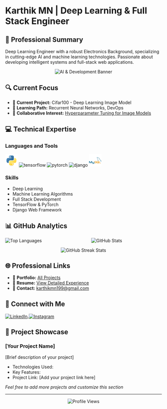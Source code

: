 # Karthik MN | Deep Learning & Full Stack Engineer

## 🚀 Professional Summary

Deep Learning Engineer with a robust Electronics Background, specializing in cutting-edge AI and machine learning technologies. Passionate about developing intelligent systems and full-stack web applications.

<div align="center">
    <img src="https://camo.githubusercontent.com/19db51af5f90f1b152bc0b9078f5fe97053955be5074f03f17019c70345bdcdb/68747470733a2f2f6d69726f2e6d656469756d2e636f6d2f6d61782f313336302f302a37513379765349765f7430696f4a2d5a2e676966" alt="AI & Development Banner" width="500">
</div>

## 🔍 Current Focus

- 🧠 **Current Project:** Cifar100 - Deep Learning Image Model
- 🌱 **Learning Path:** Recurrent Neural Networks, DevOps
- 🤝 **Collaborative Interest:** [Hyperparameter Tuning for Image Models](https://github.com/itsmeeren/ai_model)

## 💻 Technical Expertise

### Languages and Tools
<p>
    <img src="https://raw.githubusercontent.com/devicons/devicon/master/icons/python/python-original.svg" alt="python" width="40" height="40"/>
    <img src="https://www.vectorlogo.zone/logos/tensorflow/tensorflow-icon.svg" alt="tensorflow" width="40" height="40"/>
    <img src="https://www.vectorlogo.zone/logos/pytorch/pytorch-icon.svg" alt="pytorch" width="40" height="40"/>
    <img src="https://cdn.worldvectorlogo.com/logos/django.svg" alt="django" width="40" height="40"/>
    <img src="https://raw.githubusercontent.com/devicons/devicon/master/icons/mysql/mysql-original-wordmark.svg" alt="mysql" width="40" height="40"/>
    <!-- Add more tools here -->
</p>

### Skills
- Deep Learning
- Machine Learning Algorithms
- Full Stack Development
- TensorFlow & PyTorch
- Django Web Framework

## 📊 GitHub Analytics

<div>
    <img align="left" src="https://github-readme-stats.vercel.app/api/top-langs?username=itsmeeren&show_icons=true&locale=en&layout=compact" alt="Top Languages" width="45%"/>
    <img align="right" src="https://github-readme-stats.vercel.app/api?username=itsmeeren&show_icons=true&locale=en" alt="GitHub Stats" width="45%"/>
</div>

<br clear="both"/>

<p align="center">
    <img src="https://github-readme-streak-stats.herokuapp.com/?user=itsmeeren&" alt="GitHub Streak Stats"/>
</p>

## 🌐 Professional Links

- 📂 **Portfolio:** [All Projects](https://github.com/itsmeeren)
- 📄 **Resume:** [View Detailed Experience](https://drive.google.com/file/d/1qYBYGvboUgk-nO8cOLieKdxKTHrbqhtv/view?usp=drive_link)
- 📧 **Contact:** karthikmn199@gmail.com

## 🤝 Connect with Me

<p align="left">
    <a href="https://linkedin.com/in/karthik-mn" target="_blank">
        <img align="center" src="https://raw.githubusercontent.com/rahuldkjain/github-profile-readme-generator/master/src/images/icons/Social/linked-in-alt.svg" alt="LinkedIn" height="30" width="40" />
    </a>
    <a href="https://instagram.com/karthik__m_n" target="_blank">
        <img align="center" src="https://raw.githubusercontent.com/rahuldkjain/github-profile-readme-generator/master/src/images/icons/Social/instagram.svg" alt="Instagram" height="30" width="40" />
    </a>
</p>

## 🚀 Project Showcase

### [Your Project Name]
[Brief description of your project]
- Technologies Used: 
- Key Features:
- Project Link: [Add your project link here]

*Feel free to add more projects and customize this section*

---

<p align="center">
    <img src="https://komarev.com/ghpvc/?username=itsmeeren&label=Profile%20views&color=0e75b6&style=flat" alt="Profile Views" />
</p>
